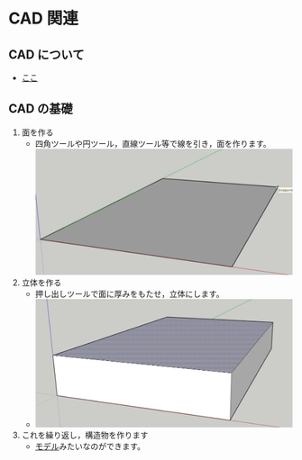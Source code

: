 # CAD 関連
## CAD について
- [ここ](./cad.md)

## CAD の基礎
1. 面を作る
   - 四角ツールや円ツール，直線ツール等で線を引き，面を作ります。
   ![2d](2d.png)
2. 立体を作る
   - 押し出しツールで面に厚みをもたせ，立体にします。
   - ![3d](3d.png)
3. これを繰り返し，構造物を作ります
   - [モデル](../models/models.md)みたいなのができます。